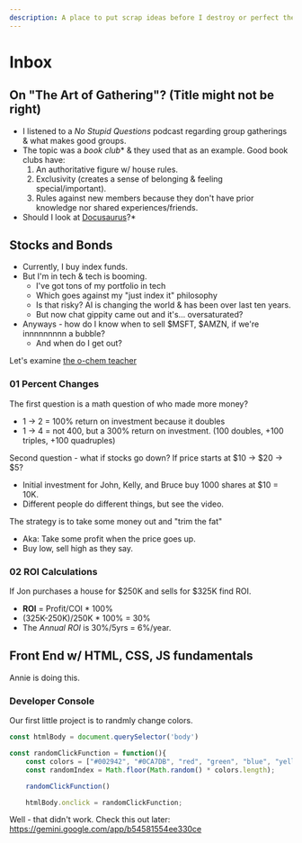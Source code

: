 ```yaml
---
description: A place to put scrap ideas before I destroy or perfect them.
---
```


# Inbox

## On "The Art of Gathering"? (Title might not be right)
* I listened to a *No Stupid Questions* podcast regarding group gatherings & what makes good groups.
* The topic was a *book club** & they used that as an example. Good book clubs have:
  1. An authoritative figure w/ house rules.
  2. Exclusivity (creates a sense of belonging & feeling special/important).
  3. Rules against new members because they don't have prior knowledge nor shared experiences/friends.
* Should I look at [Docusaurus](https://docusaurus.io/docs)?*


## Stocks and Bonds
* Currently, I buy index funds.
* But I'm in tech & tech is booming.
  * I've got tons of my portfolio in tech
  * Which goes against my "just index it" philosophy
  * Is that risky? AI is changing the world & has been over last ten years.
  * But now chat gippity came out and it's... oversaturated?
* Anyways - how do I know when to sell $MSFT, $AMZN, if we're innnnnnnnn a bubble?
  * And when do I get out?

Let's examine [the o-chem teacher](https://www.youtube.com/watch?v=7IBzTZqeyo0&list=PL0o_zxa4K1BVJoep_XshasfnwHfCV_JMf&index=1)

### 01 Percent Changes
The first question is a math question of who made more money?
* 1 -> 2 = 100% return on investment because it doubles
* 1 -> 4 = not 400, but a 300% return on investment. (100 doubles, +100 triples, +100 quadruples)

Second question - what if stocks go down? If price starts at $10 -> $20 -> $5?
* Initial investment for John, Kelly, and Bruce buy 1000 shares at $10 = 10K.
* Different people do different things, but see the video.

The strategy is to take some money out and "trim the fat"
* Aka: Take some profit when the price goes up.
* Buy low, sell high as they say.

### 02 ROI Calculations
If Jon purchases a house for $250K and sells for $325K find ROI.
* **ROI** = Profit/COI * 100%
* (325K-250K)/250K * 100% = 30%
* The *Annual ROI* is 30%/5yrs = 6%/year.


## Front End w/ HTML, CSS, JS fundamentals
Annie is doing this.

### Developer Console
Our first little project is to randmly change colors.
```js
const htmlBody = document.querySelector('body')

const randomClickFunction = function(){
    const colors = ["#002942", "#0CA7DB", "red", "green", "blue", "yellow", "purple"];
    const randomIndex = Math.floor(Math.random() * colors.length);

    randomClickFunction()

    htmlBody.onclick = randomClickFunction;
```

Well - that didn't work. Check this out later:
https://gemini.google.com/app/b54581554ee330ce


